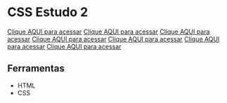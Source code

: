 # CSS Estudo 2

[Clique AQUI para acessar](https://nepht022.github.io/studies/CSS-2/ele-display.html)
[Clique AQUI para acessar](https://nepht022.github.io/studies/CSS-2/ele-float.html)
[Clique AQUI para acessar](https://nepht022.github.io/studies/CSS-2/ele-float-pratica.html)
[Clique AQUI para acessar](https://nepht022.github.io/studies/CSS-2/ele-sobrepor.html)
[Clique AQUI para acessar](https://nepht022.github.io/studies/CSS-2/links.html)
[Clique AQUI para acessar](https://nepht022.github.io/studies/CSS-2/modelo-caixa.html)
[Clique AQUI para acessar](https://nepht022.github.io/studies/CSS-2/posicionamento.html)


## Ferramentas

- HTML
- CSS
